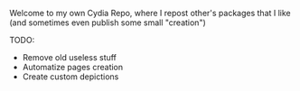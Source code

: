 Welcome to my own Cydia Repo, where I repost other's packages that I like (and sometimes even publish some small "creation")

TODO:

- Remove old useless stuff
- Automatize pages creation
- Create custom depictions
